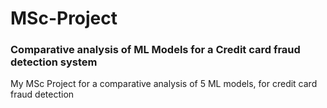 # MSc-Project
### Comparative analysis of ML Models for a Credit card fraud detection system
My MSc Project for a comparative analysis of 5 ML models, for credit card fraud detection
